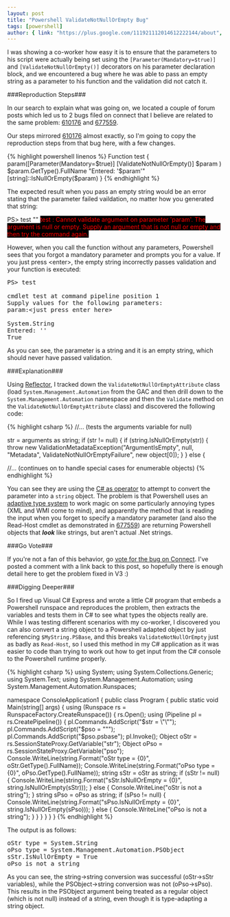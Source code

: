 ```yaml
---
layout: post
title: "Powershell ValidateNotNullOrEmpty Bug"
tags: [powershell]
author: { link: "https://plus.google.com/111921112014612222144/about", name: Chris Duck }
---
```

I was showing a co-worker how easy it is to ensure that the parameters to his script were actually being set using the ``[Parameter(Mandatory=$true)]`` and ``[ValidateNotNullOrEmpty()]`` decorators on his parameter declaration block, and we encountered a bug where he was able to pass an empty string as a parameter to his function and the validation did not catch it.

###Reproduction Steps###

In our search to explain what was going on, we located a couple of forum posts which led us to 2 bugs filed on connect that I believe are related to the same problem: [610176][] and [677559][].

Our steps mirrored [610176][] almost exactly, so I'm going to copy the reproduction steps from that bug here, with a few changes.

{% highlight powershell linenos %}
Function test
{
  param([Parameter(Mandatory=$true)]
        [ValidateNotNullOrEmpty()]
        $param
  )
  $param.GetType().FullName
  "Entered: '$param'"
  [string]::IsNullOrEmpty($param)
} 
{% endhighlight %}

The expected result when you pass an empty string would be an error stating that the parameter failed vaildation, no matter how you generated that string:

<span class="code">PS> test ""</span>
<span style="color: red; background: black;">test : Cannot validate argument on parameter 'param'. The argument is null or empty. Supply an argument that is not null or empty and then try the command again.</span>

However, when you call the function without any parameters, Powershell sees that you forgot a mandatory parameter and prompts you for a value.  If you just press &lt;enter&gt;, the empty string incorrectly passes validation and your function is executed:

<pre><span class="code">PS> test

cmdlet test at command pipeline position 1
Supply values for the following parameters:
param:&lt;just press enter here&gt;

System.String
Entered: ''
True</span></pre>

As you can see, the parameter is a string and it is an empty string, which should never have passed validation.

###Explanation###

Using [Reflector][], I tracked down the ``ValidateNotNullOrEmptyAttribute`` class (load ``System.Management.Automation`` from the GAC and then drill down to the ``System.Management.Automation`` namespace and then the ``Validate`` method on the ``ValidateNotNullOrEmptyAttribute`` class) and discovered the following code:

{% highlight csharp %}
//... (tests the arguments variable for null)

str = arguments as string;
if (str != null)
{
    if (string.IsNullOrEmpty(str))
    {
        throw new ValidationMetadataException("ArgumentIsEmpty", null, "Metadata", ValidateNotNullOrEmptyFailure", new object[0]);
    }
}
else
{

//... (continues on to handle special cases for enumerable objects)
{% endhighlight %}

You can see they are using the [C# as operator][as] to attempt to convert the parameter into a ``string`` object.  The problem is that Powershell uses an [adaptive type system][adaptive] to work magic on some particularly annoying types (XML and WMI come to mind), and apparently the method that is reading the input when you forget to specify a mandatory parameter (and also the Read-Host cmdlet as demonstrated in [677559][]) are returning Powershell objects that ___look___ like strings, but aren't actual .Net strings.

###Go Vote###

If you're not a fan of this behavior, go [vote for the bug on Connect][610176].  I've posted a comment with a link back to this post, so hopefully there is enough detail here to get the problem fixed in V3 :)

###Digging Deeper###

So I fired up Visual C# Express and wrote a little C# program that embeds a Powershell runspace and reproduces the problem, then extracts the variables and tests them in C# to see what types the objects really are.  While I was testing different scenarios with my co-worker, I discovered you can also convert a string object to a Powershell adapted object by just referencing ``$MyString.PSBase``, and this breaks ``ValidateNotNullOrEmpty`` just as badly as ``Read-Host``, so I used this method in my C# application as it was easier to code than trying to work out how to get input from the C# console to the Powershell runtime properly.

{% highlight csharp %}
using System;
using System.Collections.Generic;
using System.Text;
using System.Management.Automation;
using System.Management.Automation.Runspaces;

namespace ConsoleApplication1
{
  public class Program
  {
    public static void Main(string[] args)
    {
      using (Runspace rs = RunspaceFactory.CreateRunspace())
      {
        rs.Open();
        using (Pipeline pl = rs.CreatePipeline())
        {
          pl.Commands.AddScript("$str = \"\"");
          pl.Commands.AddScript("$pso = \"\"");
          pl.Commands.AddScript("$pso.psbase");
          pl.Invoke();
          Object oStr = rs.SessionStateProxy.GetVariable("str");
          Object oPso = rs.SessionStateProxy.GetVariable("pso");
          Console.WriteLine(string.Format("oStr type = {0}", oStr.GetType().FullName));
          Console.WriteLine(string.Format("oPso type = {0}", oPso.GetType().FullName));
          string sStr = oStr as string;
          if (sStr != null)
          {
            Console.WriteLine(string.Format("sStr.IsNullOrEmpty = {0}", string.IsNullOrEmpty(sStr)));
          }
          else
          {
            Console.WriteLine("oStr is not a string");
          }
          string sPso = oPso as string;
          if (sPso != null)
          {
            Console.WriteLine(string.Format("sPso.IsNullOrEmpty = {0}", string.IsNullOrEmpty(sPso)));
          }
          else
          {
            Console.WriteLine("oPso is not a string");
          }
        }
      }
    }
  }
}
{% endhighlight %}

The output is as follows:

<pre><span class="code">oStr type = System.String
oPso type = System.Management.Automation.PSObject
sStr.IsNullOrEmpty = True
oPso is not a string</span></pre>

As you can see, the string->string conversion was successful (oStr->sStr variables), while the PSObject->string conversion was not (oPso->sPso).  This results in the PSObject argument being treated as a regular object (which is not null) instead of a string, even though it is type-adapting a string object.

[610176]: http://connect.microsoft.com/PowerShell/feedback/details/610176/validatenotnullorempty-and-read-host-something-wierd
[677559]: http://connect.microsoft.com/PowerShell/feedback/details/677559/-validatenotnullorempty-behavior-not-as-expected#details
[Reflector]: http://www.reflector.net/
[as]: http://msdn.microsoft.com/en-us/library/cscsdfbt(VS.71).aspx
[adaptive]: http://blogs.msdn.com/b/powershell/archive/2006/11/24/what-s-up-with-psbase-psextended-psadapted-and-psobject.aspx
